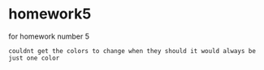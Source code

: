 # homework5
for homework number 5

<!-- 
    HTML
        add time blocks as the schedule
        link all corispoding class to where they should go from css
        create new classes to connect with js
        add the ability to place text in center most block
        find a nice font awsome save button

    CSS
        make small tweaks

    JS
        connect needed id's and classes
        read through motion.js doc's to know how it works
            ~~ find ways to bring in day, month, and year
            ~~ find way to keep track of current time
        make a function that will keep track of the current time
        make a way for the html to change the time blocks color depending if its current, past, or present time
        make it so if someone types something in center block when save button is hit it will save to local
            ~~most likelly the dreaded event lisiners

 -->
    couldnt get the colors to change when they should it would always be just one color